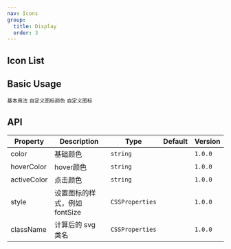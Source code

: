 ```yaml
---
nav: Icons
group:
  title: Display
  order: 3
---
```


## Icon List

<IconSearch></IconSearch>

## Basic Usage

<code src="./iconDemos/basic.tsx">基本用法</code> <code src="./iconDemos/customColor.tsx">自定义图标颜色</code> <code src="./iconDemos/custom.tsx">自定义图标</code>

## API

| Property    | Description                   | Type            | Default | Version |
| ----------- | ----------------------------- | --------------- | ------- | ------- |
| color       | 基础颜色                      | `string`        |         | `1.0.0` |
| hoverColor  | hover颜色                     | `string`        |         | `1.0.0` |
| activeColor | 点击颜色                      | `string`        |         | `1.0.0` |
| style       | 设置图标的样式，例如 fontSize | `CSSProperties` |         | `1.0.0` |
| className   | 计算后的 svg 类名             | `CSSProperties` |         | `1.0.0` |

